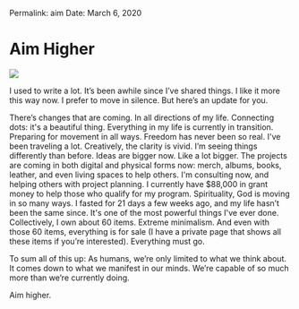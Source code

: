 
Permalink: aim
Date: March 6, 2020

# Aim Higher

![](https://i.imgur.com/sC4ZlZx.jpg)

I used to write a lot. It’s been awhile since I’ve shared things. I like it more this way now. I prefer to move in silence. But here’s an update for you.

There’s changes that are coming. In all directions of my life. Connecting dots: it's a beautiful thing. Everything in my life is currently in transition. Preparing for movement in all ways. Freedom has never been so real. I've been traveling a lot. Creatively, the clarity is vivid. I’m seeing things differently than before. Ideas are bigger now. Like a lot bigger. The projects are coming in both digital and physical forms now: merch, albums, books, leather, and even living spaces to help others. I'm consulting now, and helping others with project planning. I currently have $88,000 in grant money to help those who qualify for my program. Spirituality, God is moving in so many ways. I fasted for 21 days a few weeks ago, and my life hasn’t been the same since. It's one of the most powerful things I've ever done. Collectively, I own about 60 items. Extreme minimalism. And even with those 60 items, everything is for sale (I have a private page that shows all these items if you’re interested). Everything must go.

To sum all of this up: As humans, we’re only limited to what we think about. It comes down to what we manifest in our minds. We’re capable of so much more than we’re currently doing.

Aim higher.
